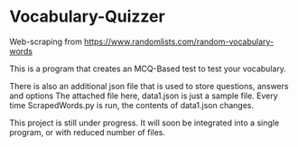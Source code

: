# Vocabulary-Quizzer
Web-scraping from https://www.randomlists.com/random-vocabulary-words

This is a program that creates an MCQ-Based test to test your vocabulary.

There is also an additional json file that is used to store questions, answers and options 
The attached file here, data1.json is just a sample file. 
Every time ScrapedWords.py is run, the contents of data1.json changes. 

This project is still under progress. 
It will soon be integrated into a single program, or with reduced number of files. 
